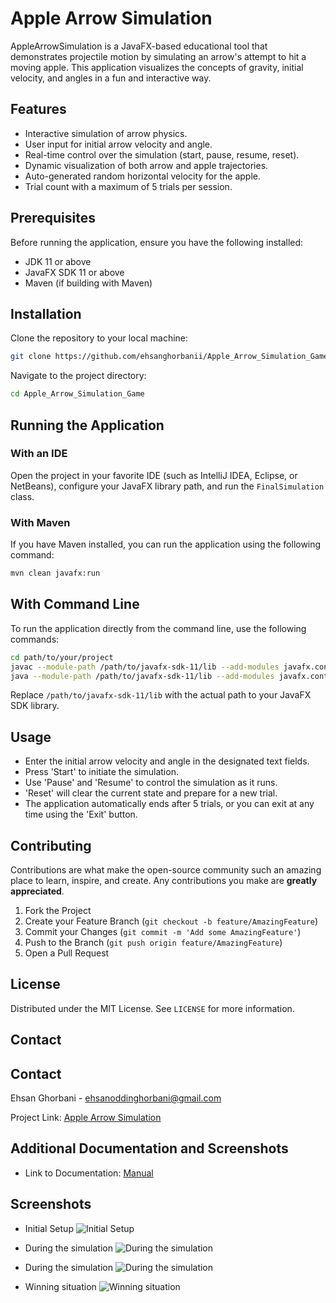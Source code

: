 # Apple Arrow Simulation

AppleArrowSimulation is a JavaFX-based educational tool that demonstrates projectile motion by simulating an arrow's attempt to hit a moving apple. This application visualizes the concepts of gravity, initial velocity, and angles in a fun and interactive way.

## Features

- Interactive simulation of arrow physics.
- User input for initial arrow velocity and angle.
- Real-time control over the simulation (start, pause, resume, reset).
- Dynamic visualization of both arrow and apple trajectories.
- Auto-generated random horizontal velocity for the apple.
- Trial count with a maximum of 5 trials per session.

## Prerequisites

Before running the application, ensure you have the following installed:
- JDK 11 or above
- JavaFX SDK 11 or above
- Maven (if building with Maven)

## Installation

Clone the repository to your local machine:

```sh
git clone https://github.com/ehsanghorbanii/Apple_Arrow_Simulation_Game.git
```
Navigate to the project directory:

```sh
cd Apple_Arrow_Simulation_Game
```

## Running the Application

### With an IDE
Open the project in your favorite IDE (such as IntelliJ IDEA, Eclipse, or NetBeans), configure your JavaFX library path, and run the `FinalSimulation` class.

### With Maven
If you have Maven installed, you can run the application using the following command:

```bash
mvn clean javafx:run
```

## With Command Line
To run the application directly from the command line, use the following commands:

```sh
cd path/to/your/project
javac --module-path /path/to/javafx-sdk-11/lib --add-modules javafx.controls,javafx.fxml -d out $(find src -name "*.java")
java --module-path /path/to/javafx-sdk-11/lib --add-modules javafx.controls,javafx.fxml -cp out com.example.applearrowsimulation.FinalSimulation
```
Replace `/path/to/javafx-sdk-11/lib` with the actual path to your JavaFX SDK library.
## Usage

- Enter the initial arrow velocity and angle in the designated text fields.
- Press 'Start' to initiate the simulation.
- Use 'Pause' and 'Resume' to control the simulation as it runs.
- 'Reset' will clear the current state and prepare for a new trial.
- The application automatically ends after 5 trials, or you can exit at any time using the 'Exit' button.

## Contributing

Contributions are what make the open-source community such an amazing place to learn, inspire, and create. Any contributions you make are **greatly appreciated**.

1. Fork the Project
2. Create your Feature Branch (`git checkout -b feature/AmazingFeature`)
3. Commit your Changes (`git commit -m 'Add some AmazingFeature'`)
4. Push to the Branch (`git push origin feature/AmazingFeature`)
5. Open a Pull Request

## License

Distributed under the MIT License. See `LICENSE` for more information.

## Contact

## Contact

Ehsan Ghorbani - [ehsanoddinghorbani@gmail.com](mailto:ehsanoddinghorbani@gmail.com)

Project Link: [Apple Arrow Simulation](https://github.com/ehsanghorbanii/Apple_Arrow_Simulation_Game.git)

## Additional Documentation and Screenshots

- Link to Documentation: [Manual](Manual.pdf)

## Screenshots
- Initial Setup
![Initial Setup](https://github.com/ehsanghorbanii/Apple_Arrow_Simulation_Game/assets/103569522/90b02eab-b872-4fd9-87e9-419c78b325cb)

- During the simulation
![During the simulation](https://github.com/ehsanghorbanii/Apple_Arrow_Simulation_Game/assets/103569522/804bb168-5de6-465c-a1c6-cd50a20d084e)

- During the simulation
![During the simulation](https://github.com/ehsanghorbanii/Apple_Arrow_Simulation_Game/assets/103569522/f5475831-22e9-487e-9e40-595df2a0ecdb)

- Winning situation
![Winning situation](https://github.com/ehsanghorbanii/Apple_Arrow_Simulation_Game/assets/103569522/e2dcd4d3-2bff-4d38-b4d3-461aa8eb72fb)



